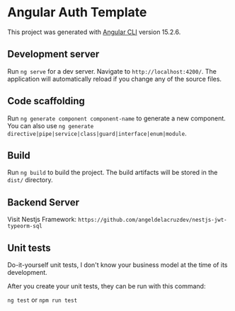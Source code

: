 # Angular Auth Template

This project was generated with [Angular CLI](https://github.com/angular/angular-cli) version 15.2.6.

## Development server

Run `ng serve` for a dev server. Navigate to `http://localhost:4200/`. The application will automatically reload if you change any of the source files.

## Code scaffolding

Run `ng generate component component-name` to generate a new component. You can also use `ng generate directive|pipe|service|class|guard|interface|enum|module`.

## Build

Run `ng build` to build the project. The build artifacts will be stored in the `dist/` directory.

## Backend Server

Visit Nestjs Framework: `https://github.com/angeldelacruzdev/nestjs-jwt-typeorm-sql`

## Unit tests

Do-it-yourself unit tests, I don't know your business model at the time of its development.

After you create your unit tests, they can be run with this command:

`ng test` or `npm run test`
